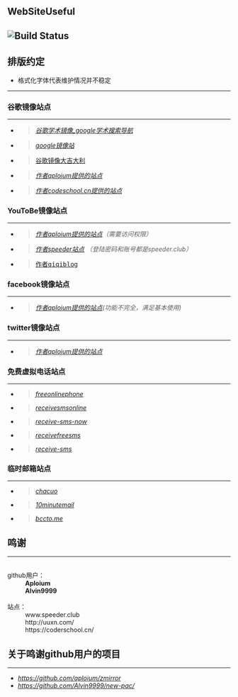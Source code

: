 WebSiteUseful
---
![Build Status](https://travis-ci.org/shadowsocks/libQtShadowsocks.svg?branch=master)
---
## 排版约定
 * <samp>格式化字体代表维护情况并不稳定</samp>
---
### 谷歌镜像站点  
---
 * ><i>[谷歌学术镜像_google学术搜索导航](http://ac.scmor.com/)</i>
 * ><i>[google镜像站](https://google.jiongjun.cc/)</i>
 * ><samp>[谷歌镜像大吉大利](https://guge.db233.ml/)</samp>
 * ><i>[作者aploium提供的站点](https://g.zmirrordemo.com)</i>
 * ><i>[作者codeschool.cn提供的站点](https://www.gotype.tk/)</i>
 
### YouToBe镜像站点
---
* ><i>[作者aploium提供的站点](https://ytb-pc.zmirrordemo.com/)（需要访问权限）</i>
* ><i>[作者speeder站点](https://youtube.speeder.cf/) （登陆密码和账号都是speeder.club）</i>
* ><samp>[作者qiqiblog](http://wall.qiqiblog.cn/)</samp>
### facebook镜像站点
---
* ><i>[作者aploium提供的站点](https://fb.zmirrordemo.com)(功能不完全，满足基本使用)</i>
### twitter镜像站点
---
* ><i>[作者aploium提供的站点](https://t-pc.zmirrordemo.com/)</i>

### 免费虚拟电话站点
---
* ><i>[freeonlinephone](https://www.freeonlinephone.org/)</i>
* ><i>[receivesmsonline](https://www.receivesmsonline.net/)</i>
* ><i>[receive-sms-now](http://receive-sms-now.com/)</i>
* ><i>[receivefreesms](http://receivefreesms.com)</i>
* ><i>[receive-sms](http://www.receive-sms.com)</i>
### 临时邮箱站点
---
* ><i>[chacuo](http://24mail.chacuo.net/)</i>
* ><i>[10minutemail](https://10minutemail.org/)</i>
* ><i>[bccto.me](http://www.bccto.me)</i>
## 鸣谢
---
<dl>
  <dt>github用户：</dt>
  <dd><b>Aploium</b></dd>
  <dd><b>Alvin9999</b></dd>
  <dt>站点：</dt>
  <dd>www.speeder.club</dd>
  <dd>http://uuxn.com/</dd>
  <dd>https://coderschool.cn/</dd>
</dl>  

## 关于鸣谢github用户的项目
---
* <i>https://github.com/aploium/zmirror</i>
* <i>https://github.com/Alvin9999/new-pac/</i>
